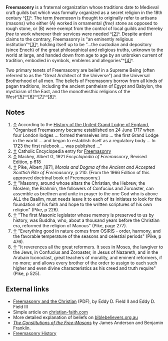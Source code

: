**Freemasonry** is a fraternal organization whose traditions date
to Medieval craft guilds but which was formally organized as a
secret religion in the 18th century ^[[1]](#note-0)^. The term
*freemason* is thought to originally refer to artisans (masons) who
either (A) worked in ornamental *(free)* stone as opposed to rough
stone, or (B) were exempt from the control of local guilds and
thereby *free* to work wherever their services were needed
^[[2]](#note-1)^. Despite ardent claims to the contrary,
Freemasonry is "an eminently religious
institution"^[[3]](#note-2)^, holding itself up to be "...the
custodian and depository (since Enoch) of the great philosophical
and religious truths, unknown to the world at large, and handed
down from age to age by an unbroken current of tradition, embodied
in symbols, emblems and allegories"^[[4]](#note-3)^.

Two primary tenets of Freemasonry are belief in a Supreme Being
(often referred to as the "Great Architect of the Universe") and
the Universal Brotherhood of all men. The beliefs of Freemasonry
borrow from all kinds of pagan traditions, including the ancient
pantheism of Egypt and Babylon, the mysticism of the East, and the
monotheisthic religions of the
West^[[5]](#note-4)^^[[6]](#note-5)^^[[7]](#note-6)^^[[8]](#note-7)^.




## Notes

1.  [↑](#ref-0) According to the
    [History of the United Grand Lodge of England](http://www.grandlodge-england.org/ugle/the-history-of-grand-lodge.htm),
    "Organised Freemasonry became established on 24 June 1717 when four
    London lodges ... formed themselves into ... the first Grand Lodge
    in the world ... and began to establish itself as a regulatory body
    ... In 1723 the first rulebook ... was published ..."
2.  [↑](#ref-1) Catholic Encyclopedia entry for
    [Freemasonry](http://www.newadvent.org/cathen/09771a.htm)
3.  [↑](#ref-2) Mackey, Albert G, 1921
    *Encyclopedia of Freemasonry*, Revised Edition, p 618
4.  [↑](#ref-3) Pike, Albert ,1871,
    *Morals and Dogma of the Ancient and Accepted Scottish Rite of Freemasonry*,
    p 210. (From the 1966 Edition of this approved doctrinal book of
    Freemasonry.)
5.  [↑](#ref-4) "Masonry, around whose altars the Christian, the
    Hebrew, the Moslem, the Brahmin, the followers of Confucius and
    Zoroaster, can assemble as brethren and unite in prayer to the one
    God who is above ALL the Baalim, must needs leave it to each of its
    initiates to look for the foundation of his faith and hope to the
    written scriptures of his own religion" (Pike, p 226).
6.  [↑](#ref-5) "The first Masonic legislator whose memory is
    preserved to us by history, was Buddha, who, about a thousand years
    before the Christian era, reformed the religion of Manous" (Pike,
    page 277).
7.  [↑](#ref-6) "Everything good in nature comes from OSIRIS -
    order, harmony, and the favorable temperature of the seasons and
    celestial periods" (Pike, p 476).
8.  [↑](#ref-7) "It reverences all the great reformers. It sees in
    Moses, the lawgiver to the Jews, in Confucius and Zoroaster, in
    Jesus of Nazareth, and in the Arabain Iconoclast, great teachers of
    morality, and eminent reformers, if no more; and allows every
    brother of the order to assign to each such higher and even divine
    characteristics as his creed and truth require" (Pike, p 525).

## External links

-   [Freemasonry and the Christian](http://www.tms.edu/tmsj/tmsj5g.pdf)
    (PDF), by Eddy D. Field II and Eddy D. Field III
-   Simple article on
    [christian-faith.com](http://www.christian-faith.com/html/page/freemasonry)
-   More detailed explanation of beliefs on
    [biblebelievers.org.au](http://www.biblebelievers.org.au/mason5.htm)
-   [*The Constitutions of the Free-Masons*](http://digitalcommons.unl.edu/libraryscience/25/)
    by James Anderson and Benjamin Franklin.
-   [Freemasonry History](http://www.freemasons-freemasonry.com/history.html)



